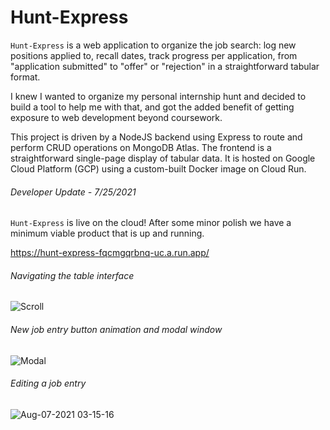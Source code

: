 # Hunt-Express

`Hunt-Express` is a web application to organize the job search: log new positions applied to, recall dates, track progress per application, from "application submitted" to "offer" or "rejection" in a straightforward tabular format.

I knew I wanted to organize my personal internship hunt and decided to build a tool to help me with that, and got the added benefit of getting exposure to web development beyond coursework.

This project is driven by a NodeJS backend using Express to route and perform CRUD operations on MongoDB Atlas. 
The frontend is a straightforward single-page display of tabular data. 
It is hosted on Google Cloud Platform (GCP) using a custom-built Docker image on Cloud Run. 



###### Developer Update - 7/25/2021

`Hunt-Express` is live on the cloud! After some minor polish we have a minimum viable product that is up and running. 

https://hunt-express-fqcmgqrbnq-uc.a.run.app/

###### Navigating the table interface
![Scroll](https://user-images.githubusercontent.com/53810232/128596738-f8c2ec07-8f3e-4968-81de-2dfb97b90a41.gif)  

###### New job entry button animation and modal window
![Modal](https://user-images.githubusercontent.com/53810232/128596979-9ca0e13b-3d36-4ce7-96b3-8c6161316255.gif)  

###### Editing a job entry
![Aug-07-2021 03-15-16](https://user-images.githubusercontent.com/53810232/128596875-97e2248b-09c3-4aa8-8925-e984b2bb6963.gif)  





